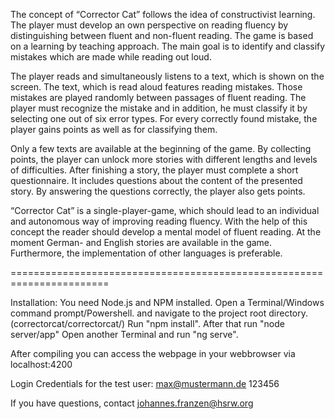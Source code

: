 The concept of “Corrector Cat” follows the idea of constructivist learning. The player must develop
an own perspective on reading fluency by distinguishing between fluent and non-fluent reading. The
game is based on a learning by teaching approach. The main goal is to identify and classify mistakes
which are made while reading out loud.

The player reads and simultaneously listens to a text, which is shown on the screen. The
text, which is read aloud features reading mistakes. Those mistakes are played randomly between
passages of fluent reading. The player must recognize the mistake and in addition, he must classify
it by selecting one out of six error types. For every correctly found mistake, the player gains points
as well as for classifying them.

Only a few texts are available at the beginning of the game. By collecting points, the player
can unlock more stories with different lengths and levels of difficulties. After finishing a story, the
player must complete a short questionnaire. It includes questions about the content of the presented
story. By answering the questions correctly, the player also gets points.

“Corrector Cat” is a single-player-game, which should lead to an individual and autonomous way of
improving reading fluency. With the help of this concept the reader should develop a mental model
of fluent reading. At the moment German- and English stories are available in the game. Furthermore,
the implementation of other languages is preferable.

=======================================================================

Installation:
You need Node.js and NPM installed.
Open a Terminal/Windows command prompt/Powershell.
and navigate to the project root directory. (correctorcat/correctorcat/)
Run "npm install".
After that run "node server/app"
Open another Terminal and run "ng serve".

After compiling you can access the webpage in your webbrowser via localhost:4200

Login Credentials for the test user: 
max@mustermann.de
123456

If you have questions, contact johannes.franzen@hsrw.org

